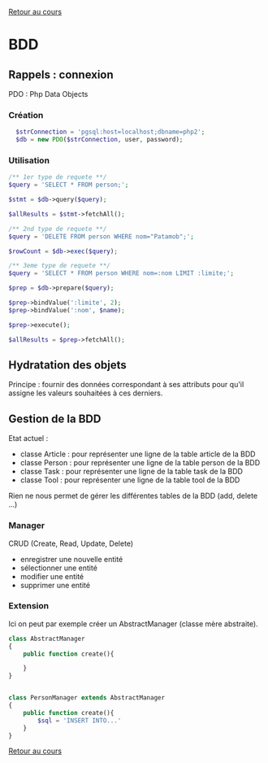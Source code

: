[Retour au cours](../cours.md)

# BDD

## Rappels : connexion

PDO : Php Data Objects

### Création

```php
  $strConnection = 'pgsql:host=localhost;dbname=php2';
  $db = new PDO($strConnection, user, password);
```

### Utilisation

```php
/** 1er type de requete **/
$query = 'SELECT * FROM person;';

$stmt = $db->query($query);

$allResults = $stmt->fetchAll();

/** 2nd type de requete **/
$query = 'DELETE FROM person WHERE nom="Patamob";';

$rowCount = $db->exec($query);

/** 3eme type de requete **/
$query = 'SELECT * FROM person WHERE nom=:nom LIMIT :limite;';

$prep = $db->prepare($query);

$prep->bindValue(':limite', 2);
$prep->bindValue(':nom', $name);

$prep->execute();

$allResults = $prep->fetchAll();
```

## Hydratation des objets

Principe : fournir des données correspondant à ses attributs pour qu'il assigne les valeurs souhaitées à ces derniers.

## Gestion de la BDD

Etat actuel :

* classe Article : pour représenter une ligne de la table article de la BDD
* classe Person : pour représenter une ligne de la table person de la BDD
* classe Task : pour représenter une ligne de la table task de la BDD
* classe Tool : pour représenter une ligne de la table tool de la BDD

Rien ne nous permet de gérer les différentes tables de la BDD (add, delete ...)

### Manager

CRUD (Create, Read, Update, Delete)

* enregistrer une nouvelle entité
* sélectionner une entité
* modifier une entité
* supprimer une entité

### Extension

Ici on peut par exemple créer un AbstractManager (classe mère abstraite).

```php
class AbstractManager
{
	public function create(){

    }
}


class PersonManager extends AbstractManager
{
	public function create(){
        $sql = 'INSERT INTO...'
    }
}
```

[Retour au cours](../cours.md)
